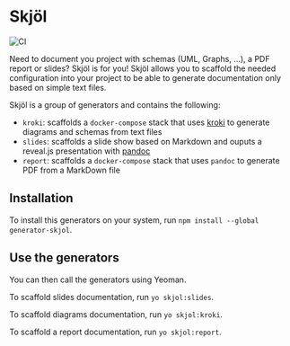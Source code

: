 # Skjöl

![CI](https://github.com/groovytron/generator-skjol/workflows/CI/badge.svg?branch=master)

Need to document you project with schemas (UML, Graphs, ...), a PDF report or slides? Skjöl is for you! Skjöl allows you to scaffold the needed configuration into your project to be able to generate documentation only based on simple text files.

Skjöl is a group of generators and contains the following:

- `kroki`: scaffolds a `docker-compose` stack that uses [kroki](https://kroki.io/) to generate diagrams and schemas from text files
- `slides`: scaffolds a slide show based on Markdown and ouputs a reveal.js presentation with [pandoc](https://pandoc.org/)
- `report`: scaffolds a `docker-compose` stack that uses `pandoc` to generate PDF from a MarkDown file

## Installation

To install this generators on your system, run `npm install --global generator-skjol`.

## Use the generators

You can then call the generators using Yeoman.

To scaffold slides documentation, run `yo skjol:slides`.

To scaffold diagrams documentation, run `yo skjol:kroki`.

To scaffold a report documentation, run `yo skjol:report`.
